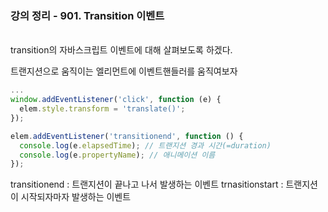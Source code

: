 ### 강의 정리 - 901. Transition 이벤트

<br />
transition의 자바스크립트 이벤트에 대해 살펴보도록 하겠다.

트랜지션으로 움직이는 엘리먼트에 이벤트핸들러를 움직여보자

```javascript
...
window.addEventListener('click', function (e) {
  elem.style.transform = 'translate()';
});

elem.addEventListener('transitionend', function () {
  console.log(e.elapsedTime); // 트랜지션 경과 시간(=duration)
  console.log(e.propertyName); // 애니메이션 이름
});
```

transitionend : 트랜지션이 끝나고 나서 발생하는 이벤트
trnasitionstart : 트랜지션이 시작되자마자 발생하는 이벤트
